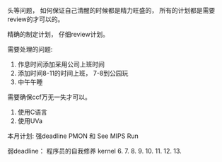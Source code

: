 头等问题， 如何保证自己清醒的时候都是精力旺盛的， 所有的计划都是需要review的才可以的。

精确的制定计划， 仔细review计划。

需要处理的问题:
1. 作息时间添加采用公司上班时间
2. 添加时间8-11的时间上班， 7-8到公园玩
3. 中午午睡


需要确保ccf万无一失才可以。
1. 使用C语言
2. 使用UVa

本月计划:
强deadline
PMON 和 See MIPS Run

弱deadline：
程序员的自我修养
kernel
6. 
7. 
8. 
9. 
10. 
11. 
12. 
13. 

